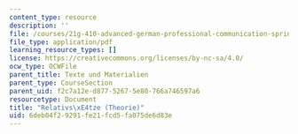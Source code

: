 ```yaml
---
content_type: resource
description: ''
file: /courses/21g-410-advanced-german-professional-communication-spring-2017/6deb04f29291fe21fcd5fa075de6d83e_21G_410s17_W04_M09.pdf
file_type: application/pdf
learning_resource_types: []
license: https://creativecommons.org/licenses/by-nc-sa/4.0/
ocw_type: OCWFile
parent_title: Texte und Materialien
parent_type: CourseSection
parent_uid: f2c7a12e-d877-5267-5e80-766a746597a6
resourcetype: Document
title: "Relativs\xE4tze (Theorie)"
uid: 6deb04f2-9291-fe21-fcd5-fa075de6d83e
---
```

